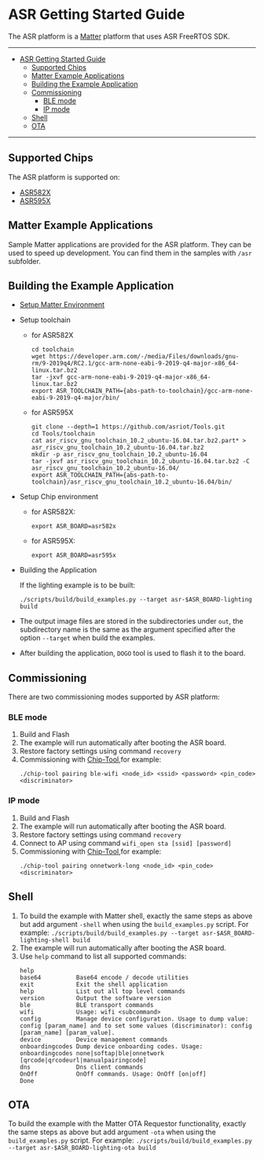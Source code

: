 # ASR Getting Started Guide

The ASR platform is a [Matter](https://github.com/project-chip/connectedhomeip)
platform that uses ASR FreeRTOS SDK.

---

-   [ASR Getting Started Guide](#asr-getting-started-guide)
    -   [Supported Chips](#supported-chips)
    -   [Matter Example Applications](#matter-example-applications)
    -   [Building the Example Application](#building-the-example-application)
    -   [Commissioning](#commissioning)
        -   [BLE mode](#ble-mode)
        -   [IP mode](#ip-mode)
    -   [Shell](#shell)
    -   [OTA](#ota)

---

## Supported Chips

The ASR platform is supported on:

-   [ASR582X](http://www.asrmicro.com/en/goods/proinfo/36.html)
-   [ASR595X](http://www.asrmicro.com/en/goods/proinfo/42.html)

## Matter Example Applications

Sample Matter applications are provided for the ASR platform. They can be used
to speed up development. You can find them in the samples with `/asr` subfolder.

## Building the Example Application

-   [Setup Matter Environment](./BUILDING.md)

-   Setup toolchain
    -   for ASR582X
        ```
        cd toolchain
        wget https://developer.arm.com/-/media/Files/downloads/gnu-rm/9-2019q4/RC2.1/gcc-arm-none-eabi-9-2019-q4-major-x86_64-linux.tar.bz2
        tar -jxvf gcc-arm-none-eabi-9-2019-q4-major-x86_64-linux.tar.bz2
        export ASR_TOOLCHAIN_PATH={abs-path-to-toolchain}/gcc-arm-none-eabi-9-2019-q4-major/bin/
        ```
    -   for ASR595X
        ```
        git clone --depth=1 https://github.com/asriot/Tools.git
        cd Tools/toolchain
        cat asr_riscv_gnu_toolchain_10.2_ubuntu-16.04.tar.bz2.part* > asr_riscv_gnu_toolchain_10.2_ubuntu-16.04.tar.bz2
        mkdir -p asr_riscv_gnu_toolchain_10.2_ubuntu-16.04
        tar -jxvf asr_riscv_gnu_toolchain_10.2_ubuntu-16.04.tar.bz2 -C asr_riscv_gnu_toolchain_10.2_ubuntu-16.04/
        export ASR_TOOLCHAIN_PATH={abs-path-to-toolchain}/asr_riscv_gnu_toolchain_10.2_ubuntu-16.04/bin/
        ```
-   Setup Chip environment
    -   for ASR582X:
        ```
        export ASR_BOARD=asr582x
        ```
    -   for ASR595X:
        ```
        export ASR_BOARD=asr595x
        ```
-   Building the Application

    If the lighting example is to be built:

    ```
    ./scripts/build/build_examples.py --target asr-$ASR_BOARD-lighting build
    ```

-   The output image files are stored in the subdirectories under `out`, the
    subdirectory name is the same as the argument specified after the option
    `--target` when build the examples.

-   After building the application, `DOGO` tool is used to flash it to the
    board.

## Commissioning

There are two commissioning modes supported by ASR platform:

### BLE mode

1. Build and Flash
2. The example will run automatically after booting the ASR board.
3. Restore factory settings using command `recovery`
4. Commissioning with
   [Chip-Tool](https://github.com/project-chip/connectedhomeip/tree/master/examples/chip-tool),for
   example:
    ```
    ./chip-tool pairing ble-wifi <node_id> <ssid> <password> <pin_code> <discriminator>
    ```

### IP mode

1. Build and Flash
2. The example will run automatically after booting the ASR board.
3. Restore factory settings using command `recovery`
4. Connect to AP using command `wifi_open sta [ssid] [password]`
5. Commissioning with
   [Chip-Tool](https://github.com/project-chip/connectedhomeip/tree/master/examples/chip-tool),for
   example:
    ```
    ./chip-tool pairing onnetwork-long <node_id> <pin_code> <discriminator>
    ```

## Shell

1. To build the example with Matter shell, exactly the same steps as above but
   add argument `-shell` when using the `build_examples.py` script. For example:
   `./scripts/build/build_examples.py --target asr-$ASR_BOARD-lighting-shell build`
2. The example will run automatically after booting the ASR board.
3. Use `help` command to list all supported commands:
    ```
    help
    base64          Base64 encode / decode utilities
    exit            Exit the shell application
    help            List out all top level commands
    version         Output the software version
    ble             BLE transport commands
    wifi            Usage: wifi <subcommand>
    config          Manage device configuration. Usage to dump value: config [param_name] and to set some values (discriminator): config [param_name] [param_value].
    device          Device management commands
    onboardingcodes Dump device onboarding codes. Usage: onboardingcodes none|softap|ble|onnetwork [qrcode|qrcodeurl|manualpairingcode]
    dns             Dns client commands
    OnOff           OnOff commands. Usage: OnOff [on|off]
    Done
    ```

## OTA

To build the example with the Matter OTA Requestor functionality, exactly the
same steps as above but add argument `-ota` when using the `build_examples.py`
script. For example:
`./scripts/build/build_examples.py --target asr-$ASR_BOARD-lighting-ota build`
